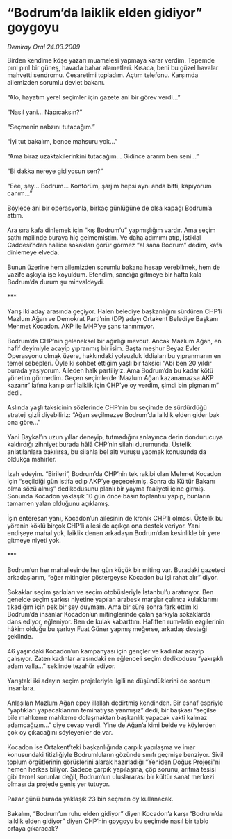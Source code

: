 # “Bodrum’da laiklik elden gidiyor” goygoyu

*Demiray Oral 24.03.2009*

<div class="taraf_structure_2col_1zq">
<div class="margen_n">



 <p>Birden kendime köşe yazarı muamelesi yapmaya karar verdim. Tepemde pırıl pırıl bir güneş, havada bahar alametleri. Kısaca, beni bu güzel havalar mahvetti sendromu. Cesaretimi topladım. Açtım telefonu. Karşımda ailemizden sorumlu devlet bakanı. <br/><br/>“Alo, hayatım yerel seçimler için gazete ani bir görev verdi...” <br/><br/>“Nasıl yani... Napıcaksın?” <br/><br/>“Seçmenin nabzını tutacağım.” <br/><br/>“İyi tut bakalım, bence mahsuru yok...” <br/><br/>“Ama biraz uzaktakilerinkini tutacağım... Gidince ararım ben seni...” <br/><br/>“Bi dakka nereye gidiyosun sen?” <br/><br/>“Eee, şey... Bodrum... Kontörüm, şarjım hepsi aynı anda bitti, kapıyorum canım...” <br/><br/>Böylece ani bir operasyonla, birkaç günlüğüne de olsa kapağı Bodrum’a attım. <br/><br/>Ara sıra kafa dinlemek için “kış Bodrum’u” yapmışlığım vardır. Ama seçim sathı mailinde buraya hiç gelmemiştim. Ve daha adımımı atıp, İstiklal Caddesi’nden hallice sokakları görür görmez “al sana Bodrum” dedim, kafa dinlemeye elveda. <br/><br/>Bunun üzerine hem ailemizden sorumlu bakana hesap verebilmek, hem de vazife aşkıyla işe koyuldum. Efendim, sandığa gitmeye bir hafta kala Bodrum’da durum şu minvaldeydi. <br/><br/>*** <br/><br/>Yarış iki aday arasında geçiyor. Halen belediye başkanlığını sürdüren CHP’li Mazlum Ağan ve Demokrat Parti’nin (DP) adayı Ortakent Belediye Başkanı Mehmet Kocadon. AKP ile MHP’ye şans tanınmıyor. <br/><br/>Bodrum’da CHP’nin geleneksel bir ağırlığı mevcut. Ancak Mazlum Ağan, en hafif deyimiyle acayip yıpranmış bir isim. Başta meşhur Beyaz Evler Operasyonu olmak üzere, hakkındaki yolsuzluk iddiaları bu yıpranmanın en temel sebepleri. Öyle ki sohbet ettiğim yaşlı bir taksici “Abi ben 20 yıldır burada yaşıyorum. Aileden halk partiliyiz. Ama Bodrum’da bu kadar kötü yönetim görmedim. Geçen seçimlerde ‘Mazlum Ağan kazanamazsa AKP kazanır’ lafına kanıp sırf laiklik için CHP’ye oy verdim, şimdi bin pişmanım” dedi. <br/><br/>Aslında yaşlı taksicinin sözlerinde CHP’nin bu seçimde de sürdürdüğü strateji gizli diyebiliriz: “Ağan seçilmezse Bodrum’da laiklik elden gider bak ona göre...” <br/><br/>Yani Baykal’ın uzun yıllar deneyip, tutmadığını anlayınca derin dondurucuya kaldırdığı zihniyet burada hâlâ CHP’nin silahı durumunda. Üstelik anlatılanlara bakılırsa, bu silahla bel altı vuruşu yapmak konusunda da oldukça mahirler. <br/><br/>İzah edeyim. “Birileri”, Bodrum’da CHP’nin tek rakibi olan Mehmet Kocadon için “seçildiği gün istifa edip AKP’ye geçecekmiş. Sonra da Kültür Bakanı olma sözü almış” dedikodusunu planlı bir yayma faaliyeti içine girmiş. Sonunda Kocadon yaklaşık 10 gün önce basın toplantısı yapıp, bunların tamamen yalan olduğunu açıklamış. <br/><br/>İşin enteresan yanı, Kocadon’un ailesinin de kronik CHP’li olması. Üstelik bu yörenin köklü birçok CHP’li ailesi de açıkça ona destek veriyor. Yani endişeye mahal yok, laiklik denen arkadaşın Bodrum’dan kesinlikle bir yere gitmeye niyeti yok. <br/><br/>*** <br/><br/>Bodrum’un her mahallesinde her gün küçük bir miting var. Buradaki gazeteci arkadaşlarım, “eğer mitingler göstergeyse Kocadon bu işi rahat alır” diyor. <br/><br/>Sokaklar seçim şarkıları ve seçim otobüsleriyle İstanbul’u aratmıyor. Ben genelde seçim şarkısı niyetine yapılan arabesk marşlar çalınca kulaklarımı tıkadığım için pek bir şey duymam. Ama bir süre sonra fark ettim ki Bodrum’da insanlar Kocadon’un mitinglerinde çalan şarkıyla sokaklarda dans ediyor, eğleniyor. Ben de kulak kabarttım. Hafiften rum-latin ezgilerinin hâkim olduğu bu şarkıyı Fuat Güner yapmış meğerse, arkadaş desteği şeklinde. <br/><br/>46 yaşındaki Kocadon’un kampanyası için gençler ve kadınlar acayip çalışıyor. Zaten kadınlar arasındaki en eğlenceli seçim dedikodusu “yakışıklı adam valla...” şeklinde tezahür ediyor. <br/><br/>Yarıştaki iki adayın seçim projeleriyle ilgili ne düşündüklerini de sordum insanlara. <br/><br/>Anlaşılan Mazlum Ağan epey illallah dedirtmiş kendinden. Bir esnaf espriyle “yaptıkları yapacaklarının teminatıysa yanmışız” dedi, bir başkası “seçilse bile mahkeme mahkeme dolaşmaktan başkanlık yapacak vakti kalmaz adamcağızın...” diye cevap verdi. Yine de Ağan’a kimi belde ve köylerden çok oy çıkacağını söyleyenler de var. <br/><br/>Kocadon ise Ortakent’teki başkanlığında çarpık yapılaşma ve imar konusundaki titizliğiyle Bodrumluların gözünde sınıfı geçmişe benziyor. Sivil toplum örgütlerinin görüşlerini alarak hazırladığı “Yeniden Doğuş Projesi”ni hemen herkes biliyor. Sadece çarpık yapılaşma, çöp sorunu, arıtma tesisi gibi temel sorunlar değil, Bodrum’un uluslararası bir kültür sanat merkezi olması da projede geniş yer tutuyor. <br/><br/>Pazar günü burada yaklaşık 23 bin seçmen oy kullanacak. <br/><br/>Bakalım, “Bodrum’un ruhu elden gidiyor” diyen Kocadon’a karşı “Bodrum’da laiklik elden gidiyor” diyen CHP’nin goygoyu bu seçimde nasıl bir tablo ortaya çıkaracak?</p>

<br/>


<div id="taraf_not">
</div>

</div>


</div>
